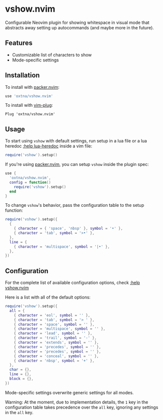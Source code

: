 # vshow.nvim

Configurable Neovim plugin for showing whitespace in visual mode that abstracts away setting up autocommands (and maybe more in the future).

## Features

- Customizable list of characters to show
- Mode-specific settings

## Installation

To install with [packer.nvim](https://github.com/wbthomason/packer.nvim):

```lua
use 'oxtna/vshow.nvim'
```

To install with [vim-plug](https://github.com/junegunn/vim-plug):

```vim
Plug 'oxtna/vshow.nvim'
```

## Usage

To start using `vshow` with default settings, run setup in a lua file
or a lua heredoc [:help lua-heredoc](https://neovim.io/doc/user/lua.html)
inside a vim file:

```lua
require('vshow').setup()
```

If you're using [packer.nvim](https://github.com/wbthomason/packer.nvim),
you can setup `vshow` inside the plugin spec:

```lua
use {
  'oxtna/vshow.nvim',
  config = function()
    require('vshow').setup()
  end
}
```

To change `vshow`'s behavior, pass the configuration table to the setup function:

```lua
require('vshow').setup({
  {
    { character = { 'space', 'nbsp' }, symbol = '•' },
    { character = 'tab', symbol = '>•' },
  },
  line = {
    { character = 'multispace', symbol = '|•' },
  },
})
```

## Configuration

For the complete list of available configuration options, check [:help vshow.nvim](doc/vshow.txt)

Here is a list with all of the default options:

```lua
require('vshow').setup({
  all = {
    { character = 'eol', symbol = '' },
    { character = 'tab', symbol = '> ' },
    { character = 'space', symbol = '' },
    { character = 'multispace', symbol = '' },
    { character = 'lead', symbol = '' },
    { character = 'trail', symbol = '-' },
    { character = 'extends', symbol = '' },
    { character = 'precedes', symbol = '' },
    { character = 'precedes', symbol = '' },
    { character = 'conceal', symbol = '' },
    { character = 'nbsp', symbol = '+' },
  },
  char = {},
  line = {},
  block = {},
})
```

Mode-specific settings overwrite generic settings for all modes.

Warning:
At the moment, due to implementation details, the `1` key in the configuration table takes precedence over the `all` key, ignoring any settings in the `all` key.

